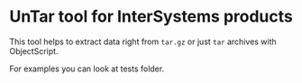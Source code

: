 UnTar tool for InterSystems products
===

This tool helps to extract data right from `tar.gz` or just `tar` archives with ObjectScript.

For examples you can look at tests folder.